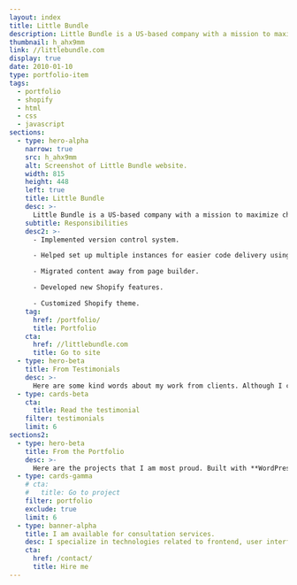 ```yaml
---
layout: index
title: Little Bundle
description: Little Bundle is a US-based company with a mission to maximize children's' health by making high-quality formula easily accessible, from the moment you’re ready to transition from or supplement breastfeeding.
thumbnail: h_ahx9mm
link: //littlebundle.com
display: true
date: 2010-01-10
type: portfolio-item
tags:
  - portfolio
  - shopify
  - html
  - css
  - javascript
sections:
  - type: hero-alpha
    narrow: true
    src: h_ahx9mm
    alt: Screenshot of Little Bundle website.
    width: 815
    height: 448
    left: true
    title: Little Bundle
    desc: >-
      Little Bundle is a US-based company with a mission to maximize children's' health by making high-quality formula easily accessible, from the moment you’re ready to transition from or supplement breastfeeding. The site runs on Shopify.
    subtitle: Responsibilities
    desc2: >-
      - Implemented version control system.

      - Helped set up multiple instances for easier code delivery using Theme Kit.

      - Migrated content away from page builder.

      - Developed new Shopify features.

      - Customized Shopify theme.
    tag:
      href: /portfolio/
      title: Portfolio
    cta:
      href: //littlebundle.com
      title: Go to site
  - type: hero-beta
    title: From Testimonials
    desc: >-
      Here are some kind words about my work from clients. Although I collaborated with clients from more than 10 countries, most of them come from **The United States**.
  - type: cards-beta
    cta:
      title: Read the testimonial
    filter: testimonials
    limit: 6
sections2:
  - type: hero-beta
    title: From the Portfolio
    desc: >-
      Here are the projects that I am most proud. Built with **WordPress**, **Shopify**, **Jekyll**, and **Hugo**, among others.
  - type: cards-gamma
    # cta:
    #   title: Go to project
    filter: portfolio
    exclude: true
    limit: 6
  - type: banner-alpha
    title: I am available for consultation services.
    desc: I specialize in technologies related to frontend, user interface, and website development.
    cta:
      href: /contact/
      title: Hire me
---
```

